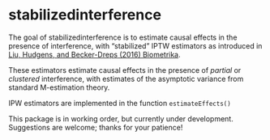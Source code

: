 
<!-- README.md is generated from README.Rmd. Please edit that file -->

# stabilizedinterference

The goal of stabilizedinterference is to estimate causal effects in the
presence of interference, with “stabilized” IPTW estimators as
introduced in [Liu, Hudgens, and Becker-Dreps (2016)
Biometrika](https://academic.oup.com/biomet/article-abstract/103/4/829/2659035).

These estimators estimate causal effects in the presence of *partial* or
*clustered* interference, with estimates of the asymptotic variance from
standard M-estimation theory.

IPW estimators are implemented in the function `estimateEffects()`

This package is in working order, but currently under development.
Suggestions are welcome; thanks for your patience\!
